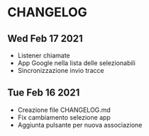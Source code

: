 # CHANGELOG

## Wed Feb 17 2021
- Listener chiamate
- App Google nella lista delle selezionabili
- Sincronizzazione invio tracce

## Tue Feb 16 2021
- Creazione file CHANGELOG.md
- Fix cambiamento selezione app
- Aggiunta pulsante per nuova associazione  